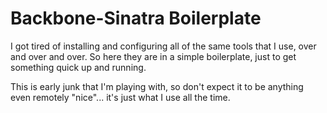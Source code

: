 # Backbone-Sinatra Boilerplate

I got tired of installing and configuring all of the same tools
that I use, over and over and over. So here they are in a simple
boilerplate, just to get something quick up and running.

This is early junk that I'm playing with, so don't expect it to
be anything even remotely "nice"... it's just what I use all the
time.
